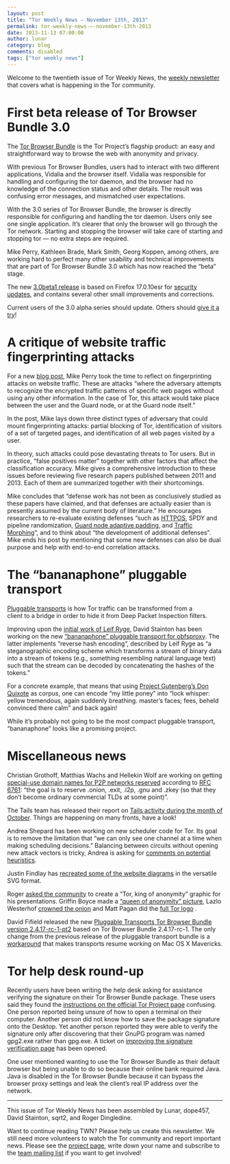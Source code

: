 ```yaml
---
layout: post
title: "Tor Weekly News — November 13th, 2013"
permalink: tor-weekly-news-—-november-13th-2013
date: 2013-11-13 07:00:00
author: lunar
category: blog
comments: disabled
tags: ["tor weekly news"]
---
```


Welcome to the twentieth issue of Tor Weekly News, the [weekly newsletter](https://lists.torproject.org/cgi-bin/mailman/listinfo/tor-news) that covers what is happening in the Tor community.

First beta release of Tor Browser Bundle 3.0
============================================

The [Tor Browser Bundle](https://www.torproject.org/projects/torbrowser.html) is the Tor Project’s flagship product: an easy and straightforward way to browse the web with anonymity and privacy.

With previous Tor Browser Bundles, users had to interact with two different applications, Vidalia and the browser itself. Vidalia was responsible for handling and configuring the tor daemon, and the browser had no knowledge of the connection status and other details. The result was confusing error messages, and mismatched user expectations.

With the 3.0 series of Tor Browser Bundle, the browser is directly responsible for configuring and handling the tor daemon. Users only see one single application. It’s clearer that only the browser will go through the Tor network. Starting and stopping the browser will take care of starting and stopping tor — no extra steps are required.

Mike Perry, Kathleen Brade, Mark Smith, Georg Koppen, among others, are working hard to perfect many other usability and technical improvements that are part of Tor Browser Bundle 3.0 which has now reached the “beta” stage.

The new [3.0beta1 release](https://blog.torproject.org/blog/tor-browser-bundle-30beta1-released) is based on Firefox 17.0.10esr for [security updates](https://www.mozilla.org/security/known-vulnerabilities/firefoxESR.html#firefox17.0.10), and contains several other small improvements and corrections.

Current users of the 3.0 alpha series should update. Others should [give it a try](https://archive.torproject.org/tor-package-archive/torbrowser/3.0b1/)!

A critique of website traffic fingerprinting attacks
====================================================

For a new [blog post](https://blog.torproject.org/blog/critique-website-traffic-fingerprinting-attacks), Mike Perry took the time to reflect on fingerprinting attacks on website traffic. These are attacks “where the adversary attempts to recognize the encrypted traffic patterns of specific web pages without using any other information. In the case of Tor, this attack would take place between the user and the Guard node, or at the Guard node itself.”

In the post, Mike lays down three distinct types of adversary that could mount fingerprinting attacks: partial blocking of Tor, identification of visitors of a set of targeted pages, and identification of all web pages visited by a user.

In theory, such attacks could pose devastating threats to Tor users. But in practice, “false positives matter” together with other factors that affect the classification accuracy. Mike gives a comprehensive introduction to these issues before reviewing five research papers published between 2011 and 2013. Each of them are summarized together with their shortcomings.

Mike concludes that “defense work has not been as conclusively studied as these papers have claimed, and that defenses are actually easier than is presently assumed by the current body of literature.” He encourages researchers to re-evaluate existing defenses “such as [HTTPOS](http://freehaven.net/anonbib/cache/LZCLCP_NDSS11.pdf), SPDY and pipeline randomization, [Guard node adaptive padding](https://bugs.torproject.org/7028), and [Traffic Morphing](http://freehaven.net/anonbib/cache/morphing09.pdf)“, and to think about “the development of additional defenses”. Mike ends his post by mentioning that some new defenses can also be dual purpose and help with end-to-end correlation attacks.

The “bananaphone” pluggable transport
=====================================

[Pluggable transports](https://www.torproject.org/docs/pluggable-transports.html) is how Tor traffic can be transformed from a  
 client to a bridge in order to hide it from Deep Packet Inspection filters.

Improving upon the [initial work of Leif Ryge](https://github.com/leif/bananaphone), David Stainton has been working on the new [“bananaphone” pluggable transport for obfsproxy](https://github.com/david415/obfsproxy/tree/david-bananaphone). The latter implements “reverse hash encoding“, described by Leif Ryge as “a steganographic encoding scheme which transforms a stream of binary data into a stream of tokens (e.g., something resembling natural language text) such that the stream can be decoded by concatenating the hashes of the tokens.”

For a concrete example, that means that using [Project Gutenberg’s Don Quixote](http://www.gutenberg.org/cache/epub/29468/pg29468.txt) as corpus, one can encode “my little poney” into “lock whisper: yellow tremendous, again suddenly breathing. master’s faces; fees, beheld convinced there calm” and back again!

While it’s probably not going to be the most compact pluggable transport, “bananaphone” looks like a promising project.

Miscellaneous news
==================

Christian Grothoff, Matthias Wachs and Hellekin Wolf are working on getting [special-use domain names for P2P networks reserved](https://lists.torproject.org/pipermail/tor-dev/2013-November/005747.html) according to [RFC 6761](https://tools.ietf.org/html/rfc6761): “the goal is to reserve .onion, .exit, .i2p, .gnu and .zkey (so that they don’t become ordinary commercial TLDs at some point)”.

The Tails team has released their report on [Tails activity during the month of October](https://lists.torproject.org/pipermail/tor-reports/2013-November/000383.html). Things are happening on many fronts, have a look!

Andrea Shepard has been working on new scheduler code for Tor. Its goal is to remove the limitation that “we can only see one channel at a time when making scheduling decisions.” Balancing between circuits without opening new attack vectors is tricky, Andrea is asking for [comments on potential heuristics](https://lists.torproject.org/pipermail/tor-dev/2013-November/005761.html).

Justin Findlay has [recreated some of the website diagrams](https://lists.torproject.org/pipermail/tor-dev/2013-November/005762.html) in the versatile SVG format.

Roger [asked the community](https://lists.torproject.org/pipermail/tor-talk/2013-November/031001.html) to create a “Tor, king of anonymity” graphic for his presentations. Griffin Boyce made a [“queen of anonymity” picture](http://i.imgur.com/PmuFz4n.jpg), Lazlo Westerhof [crowned the onion](http://i.imgur.com/vYZSu6Q.png) and Matt Pagan did the [full Tor logo](http://i.imgur.com/2yIMmcQ.png) .

David Fifield released the new [Pluggable Transports Tor Browser Bundle version 2.4.17-rc-1-pt2](https://blog.torproject.org/blog/pluggable-transports-bundles-2417-rc-1-pt2-firefox-17010esr) based on Tor Browser Bundle 2.4.17-rc-1. The only change from the previous release of the pluggable transport bundle is a [workaround](https://bugs.torproject.org/10030#comment:20) that makes transports resume working on Mac OS X Mavericks.

Tor help desk round-up
======================

Recently users have been writing the help desk asking for assistance verifying the signature on their Tor Browser Bundle package. These users said they found the [instructions on the official Tor Project page](https://torproject.org/docs/verifying-signatures.html) confusing. One person reported being unsure of how to open a terminal on their computer. Another person did not know how to save the package signature onto the Desktop. Yet another person reported they were able to verify the signature only after discovering that their GnuPG program was named gpg2.exe rather than gpg.exe. A ticket on [improving the signature verification page](https://bugs.torproject.org/10073) has been opened.

One user mentioned wanting to use the Tor Browser Bundle as their default browser but being unable to do so because their online bank required Java. Java is disabled in the Tor Browser Bundle because it can bypass the browser proxy settings and leak the client’s real IP address over the network.

* * * * *

This issue of Tor Weekly News has been assembled by Lunar, dope457, David Stainton, sqrt2, and Roger Dingledine.

Want to continue reading TWN? Please help us create this newsletter. We still need more volunteers to watch the Tor community and report important news. Please see the [project page](https://trac.torproject.org/projects/tor/wiki/TorWeeklyNews), write down your name and subscribe to the [team mailing list](https://lists.torproject.org/cgi-bin/mailman/listinfo/news-team) if you want to get involved!
